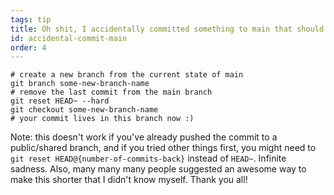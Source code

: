 ```yaml
---
tags: tip
title: Oh shit, I accidentally committed something to main that should have been on a brand new branch!
id: accidental-commit-main
order: 4
---
```


```git
# create a new branch from the current state of main
git branch some-new-branch-name
# remove the last commit from the main branch
git reset HEAD~ --hard
git checkout some-new-branch-name
# your commit lives in this branch now :)
```

Note: this doesn't work if you've already pushed the commit to a public/shared branch, and if you tried other things first, you might need to `git reset HEAD@{number-of-commits-back}` instead of `HEAD~`. Infinite sadness. Also, many many many people suggested an awesome way to make this shorter that I didn't know myself. Thank you all!